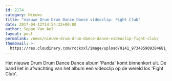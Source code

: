 ```yaml
---
id: 2174
category: Nieuws
title: "nieuwe Drum Drum Dance Dance videoclip: Fight Club"
date: 2017-04-12T14:54:22+00:00
author: Seppe Van Ael
layout: post
permalink: /news/nieuwe-drum-drum-dance-dance-videoclip-fight-club/
thumbnail: >-
  https://res.cloudinary.com/rockxxl/image/upload/9141_973485909384681_915528867638535735_n.jpg
---
```

Het nieuwe Drum Drum Dance Dance album 'Panda' komt binnenkort uit. De band liet in afwachting van het album een videoclip op de wereld los 'Fight Club'.

